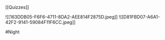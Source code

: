 [[Quizzes]]

![[163DDB05-F6F6-4711-8DA2-AEE814F2875D.jpeg]]
![[D81FBD07-A6A1-42F2-9141-59084F11F6CC.jpeg]]


#Night 